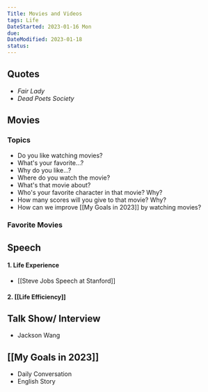 ```yaml
---
Title: Movies and Videos
tags: Life
DateStarted: 2023-01-16 Mon
due:
DateModified: 2023-01-18
status:
---
```


## Quotes

- _Fair Lady_
- _Dead Poets Society_

## Movies

### Topics

- Do you like watching movies?
- What's your favorite...?
- Why do you like...?
- Where do you watch the movie?
- What's that movie about?
- Who's your favorite character in that movie? Why?
- How many scores will you give to that movie? Why?
- How can we improve [[My Goals in 2023]] by watching movies?

### Favorite Movies

## Speech

#### 1. Life Experience

- [[Steve Jobs Speech at Stanford]]

#### 2. [[Life Efficiency]]

## Talk Show/ Interview

- Jackson Wang

## [[My Goals in 2023]]

- Daily Conversation
- English Story
